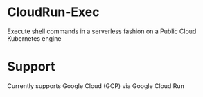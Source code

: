# CloudRun-Exec
Execute shell commands in a serverless fashion on a Public Cloud Kubernetes engine

# Support
Currently supports Google Cloud (GCP) via Google Cloud Run
